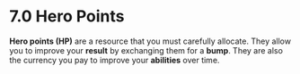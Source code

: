# 7.0 Hero Points

**Hero points (HP)** are a resource that you must carefully allocate. They allow you to improve your **result** by exchanging them for a **bump**. They are also the currency you pay to improve your **abilities** over time.

